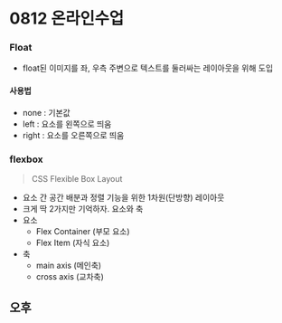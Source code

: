 # 0812 온라인수업

### Float

- float된 이미지를 좌, 우측 주변으로 텍스트를 둘러싸는 레이아웃을 위해 도입

#### 사용법

- none : 기본값
- left : 요소를 왼쪽으로 띄움
- right : 요소를 오른쪽으로 띄움



### flexbox 

> CSS Flexible Box Layout

- 요소 간 공간 배분과 정렬 기능을 위한 1차원(단방향) 레이아웃
- 크게 딱 2가지만 기억하자. 요소와 축
- 요소
  - Flex Container (부모 요소)
  - Flex Item (자식 요소)
- 축
  - main axis (메인축)
  - cross axis (교차축)

## 오후



